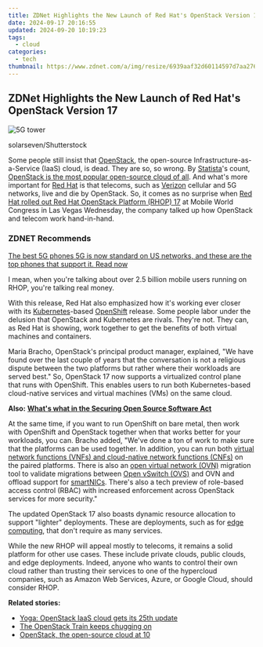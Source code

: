 ```yaml
---
title: ZDNet Highlights the New Launch of Red Hat's OpenStack Version 17
date: 2024-09-17 20:16:55
updated: 2024-09-20 10:19:23
tags:
  - cloud
categories:
  - tech
thumbnail: https://www.zdnet.com/a/img/resize/6939aaf32d60114597d7aa276feeaf67b76189f3/2022/01/20/c47a47c9-1ed1-4715-8f37-240736a1d96c/5g-tower.jpg?width=278&height=156&fit=crop&auto=webp
---
```


## ZDNet Highlights the New Launch of Red Hat's OpenStack Version 17

![5G tower](https://www.zdnet.com/a/img/resize/5338fcd14ead04c0be76f62dbf7c57e5b34f386e/2022/01/20/c47a47c9-1ed1-4715-8f37-240736a1d96c/5g-tower.jpg?auto=webp&width=1280)

solarseven/Shutterstock

Some people still insist that [OpenStack](https://www.openstack.org/), the open-source Infrastructure-as-a-Service (IaaS) cloud, is dead. They are so, so wrong. By [Statista](https://www.statista.com/)'s count, [OpenStack is the most popular open-source cloud of all](https://www.statista.com/statistics/511526/worldwide-survey-private-coud-services-running-application/). And what's more important for [Red Hat](https://www.redhat.com/en) is that telecoms, such as [Verizon](https://www.verizon.com/) cellular and 5G networks, live and die by OpenStack. So, it comes as no surprise when [Red Hat rolled out Red Hat OpenStack Platform (RHOP) 17](https://www.redhat.com/en/blog/25-billion-and-counting-red-hat-openstack-platform-continues-deliver-service-providers) at Mobile World Congress in Las Vegas Wednesday, the company talked up how OpenStack and telecom work hand-in-hand. 

### **ZDNET** Recommends

[The best 5G phones 5G is now standard on US networks, and these are the top phones that support it.  Read now](https://www.zdnet.com/article/best-5g-phone/)

I mean, when you're talking about over 2.5 billion mobile users running on RHOP, you're talking real money. 

With this release, Red Hat also emphasized how it's working ever closer with its [Kubernetes](https://kubernetes.io/)\-based [OpenShift](https://www.redhat.com/en/technologies/cloud-computing/openshift) release. Some people labor under the delusion that OpenStack and Kubernetes are rivals. They're not. They can, as Red Hat is showing, work together to get the benefits of both virtual machines and containers. 

Maria Bracho, OpenStack's principal product manager, explained, "We have found over the last couple of years that the conversation is not a religious dispute between the two platforms but rather where their workloads are served best." So, OpenStack 17 now supports a virtualized control plane that runs with OpenShift. This enables users to run both Kubernetes-based cloud-native services and virtual machines (VMs) on the same cloud. 

**Also:** [**What's what in the Securing Open Source Software Act**](https://www.zdnet.com/article/whats-what-in-the-united-states-securing-open-source-software-act/)

At the same time, if you want to run OpenShift on bare metal, then work with OpenShift and OpenStack together when that works better for your workloads, you can. Bracho added, "We've done a ton of work to make sure that the platforms can be used together. In addition, you can run both [virtual network functions (VNFs) and cloud-native network functions (CNFs)](https://www.redhat.com/en/topics/cloud-native-apps/vnf-and-cnf-whats-the-difference) on the paired platforms. There is also an [open virtual network (OVN)](https://access.redhat.com/documentation/en-us/red%5Fhat%5Fopenstack%5Fplatform/13/html/networking%5Fwith%5Fopen%5Fvirtual%5Fnetwork/open%5Fvirtual%5Fnetwork%5Fovn) migration tool to validate migrations between [Open vSwitch (OVS)](https://www.openvswitch.org/) and OVN and offload support for [smartNICs](https://blogs.nvidia.com/blog/2021/10/29/what-is-a-smartnic/). There's also a tech preview of role-based access control (RBAC) with increased enforcement across OpenStack services for more security." 

The updated OpenStack 17 also boasts dynamic resource allocation to support "lighter" deployments. These are deployments, such as for [edge computing](https://www.zdnet.com/article/where-the-edge-is-in-edge-computing-why-it-matters-and-how-we-use-it/), that don't require as many services. 

While the new RHOP will appeal mostly to telecoms, it remains a solid platform for other use cases. These include private clouds, public clouds, and edge deployments. Indeed, anyone who wants to control their own cloud rather than trusting their services to one of the hypercloud companies, such as Amazon Web Services, Azure, or Google Cloud, should consider RHOP. 

**Related stories:**

* [Yoga: OpenStack IaaS cloud gets its 25th update](https://www.zdnet.com/article/openstack-iaas-cloud-25th-release-arrives/)
* [The OpenStack Train keeps chugging on](https://www.zdnet.com/article/the-openstack-train-keeps-chugging-on/)
* [OpenStack, the open-source cloud at 10](https://www.zdnet.com/article/openstack-the-open-source-cloud-at-10/)

<ins class="adsbygoogle"
     style="display:block"
     data-ad-format="autorelaxed"
     data-ad-client="ca-pub-7571918770474297"
     data-ad-slot="1223367746"></ins>



<ins class="adsbygoogle"
     style="display:block"
     data-ad-client="ca-pub-7571918770474297"
     data-ad-slot="8358498916"
     data-ad-format="auto"
     data-full-width-responsive="true"></ins>

